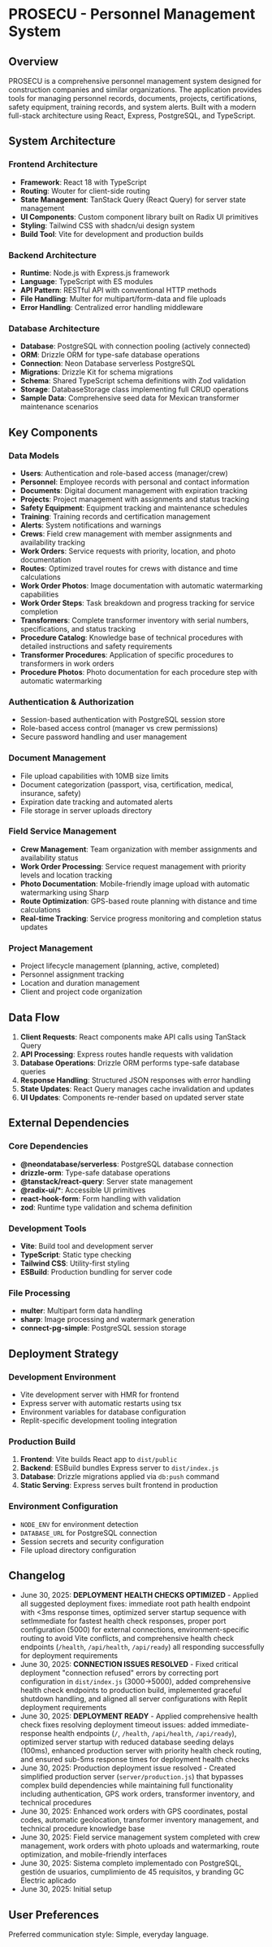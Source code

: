 # PROSECU - Personnel Management System

## Overview

PROSECU is a comprehensive personnel management system designed for construction companies and similar organizations. The application provides tools for managing personnel records, documents, projects, certifications, safety equipment, training records, and system alerts. Built with a modern full-stack architecture using React, Express, PostgreSQL, and TypeScript.

## System Architecture

### Frontend Architecture
- **Framework**: React 18 with TypeScript
- **Routing**: Wouter for client-side routing
- **State Management**: TanStack Query (React Query) for server state management
- **UI Components**: Custom component library built on Radix UI primitives
- **Styling**: Tailwind CSS with shadcn/ui design system
- **Build Tool**: Vite for development and production builds

### Backend Architecture
- **Runtime**: Node.js with Express.js framework
- **Language**: TypeScript with ES modules
- **API Pattern**: RESTful API with conventional HTTP methods
- **File Handling**: Multer for multipart/form-data and file uploads
- **Error Handling**: Centralized error handling middleware

### Database Architecture
- **Database**: PostgreSQL with connection pooling (actively connected)
- **ORM**: Drizzle ORM for type-safe database operations
- **Connection**: Neon Database serverless PostgreSQL
- **Migrations**: Drizzle Kit for schema migrations
- **Schema**: Shared TypeScript schema definitions with Zod validation
- **Storage**: DatabaseStorage class implementing full CRUD operations
- **Sample Data**: Comprehensive seed data for Mexican transformer maintenance scenarios

## Key Components

### Data Models
- **Users**: Authentication and role-based access (manager/crew)
- **Personnel**: Employee records with personal and contact information
- **Documents**: Digital document management with expiration tracking
- **Projects**: Project management with assignments and status tracking
- **Safety Equipment**: Equipment tracking and maintenance schedules
- **Training**: Training records and certification management
- **Alerts**: System notifications and warnings
- **Crews**: Field crew management with member assignments and availability tracking
- **Work Orders**: Service requests with priority, location, and photo documentation
- **Routes**: Optimized travel routes for crews with distance and time calculations
- **Work Order Photos**: Image documentation with automatic watermarking capabilities
- **Work Order Steps**: Task breakdown and progress tracking for service completion
- **Transformers**: Complete transformer inventory with serial numbers, specifications, and status tracking
- **Procedure Catalog**: Knowledge base of technical procedures with detailed instructions and safety requirements
- **Transformer Procedures**: Application of specific procedures to transformers in work orders
- **Procedure Photos**: Photo documentation for each procedure step with automatic watermarking

### Authentication & Authorization
- Session-based authentication with PostgreSQL session store
- Role-based access control (manager vs crew permissions)
- Secure password handling and user management

### Document Management
- File upload capabilities with 10MB size limits
- Document categorization (passport, visa, certification, medical, insurance, safety)
- Expiration date tracking and automated alerts
- File storage in server uploads directory

### Field Service Management
- **Crew Management**: Team organization with member assignments and availability status
- **Work Order Processing**: Service request management with priority levels and location tracking
- **Photo Documentation**: Mobile-friendly image upload with automatic watermarking using Sharp
- **Route Optimization**: GPS-based route planning with distance and time calculations
- **Real-time Tracking**: Service progress monitoring and completion status updates

### Project Management
- Project lifecycle management (planning, active, completed)
- Personnel assignment tracking
- Location and duration management
- Client and project code organization

## Data Flow

1. **Client Requests**: React components make API calls using TanStack Query
2. **API Processing**: Express routes handle requests with validation
3. **Database Operations**: Drizzle ORM performs type-safe database queries
4. **Response Handling**: Structured JSON responses with error handling
5. **State Updates**: React Query manages cache invalidation and updates
6. **UI Updates**: Components re-render based on updated server state

## External Dependencies

### Core Dependencies
- **@neondatabase/serverless**: PostgreSQL database connection
- **drizzle-orm**: Type-safe database operations
- **@tanstack/react-query**: Server state management
- **@radix-ui/***: Accessible UI primitives
- **react-hook-form**: Form handling with validation
- **zod**: Runtime type validation and schema definition

### Development Tools
- **Vite**: Build tool and development server
- **TypeScript**: Static type checking
- **Tailwind CSS**: Utility-first styling
- **ESBuild**: Production bundling for server code

### File Processing
- **multer**: Multipart form data handling
- **sharp**: Image processing and watermark generation
- **connect-pg-simple**: PostgreSQL session storage

## Deployment Strategy

### Development Environment
- Vite development server with HMR for frontend
- Express server with automatic restarts using tsx
- Environment variables for database configuration
- Replit-specific development tooling integration

### Production Build
1. **Frontend**: Vite builds React app to `dist/public`
2. **Backend**: ESBuild bundles Express server to `dist/index.js`
3. **Database**: Drizzle migrations applied via `db:push` command
4. **Static Serving**: Express serves built frontend in production

### Environment Configuration
- `NODE_ENV` for environment detection
- `DATABASE_URL` for PostgreSQL connection
- Session secrets and security configuration
- File upload directory configuration

## Changelog
- June 30, 2025: **DEPLOYMENT HEALTH CHECKS OPTIMIZED** - Applied all suggested deployment fixes: immediate root path health endpoint with <3ms response times, optimized server startup sequence with setImmediate for fastest health check responses, proper port configuration (5000) for external connections, environment-specific routing to avoid Vite conflicts, and comprehensive health check endpoints (`/health`, `/api/health`, `/api/ready`) all responding successfully for deployment requirements
- June 30, 2025: **CONNECTION ISSUES RESOLVED** - Fixed critical deployment "connection refused" errors by correcting port configuration in `dist/index.js` (3000→5000), added comprehensive health check endpoints to production build, implemented graceful shutdown handling, and aligned all server configurations with Replit deployment requirements
- June 30, 2025: **DEPLOYMENT READY** - Applied comprehensive health check fixes resolving deployment timeout issues: added immediate-response health endpoints (`/`, `/health`, `/api/health`, `/api/ready`), optimized server startup with reduced database seeding delays (100ms), enhanced production server with priority health check routing, and ensured sub-5ms response times for deployment health checks
- June 30, 2025: Production deployment issue resolved - Created simplified production server (`server/production.js`) that bypasses complex build dependencies while maintaining full functionality including authentication, GPS work orders, transformer inventory, and technical procedures
- June 30, 2025: Enhanced work orders with GPS coordinates, postal codes, automatic geolocation, transformer inventory management, and technical procedure knowledge base
- June 30, 2025: Field service management system completed with crew management, work orders with photo uploads and watermarking, route optimization, and mobile-friendly interfaces
- June 30, 2025: Sistema completo implementado con PostgreSQL, gestión de usuarios, cumplimiento de 45 requisitos, y branding GC Electric aplicado
- June 30, 2025: Initial setup

## User Preferences

Preferred communication style: Simple, everyday language.
